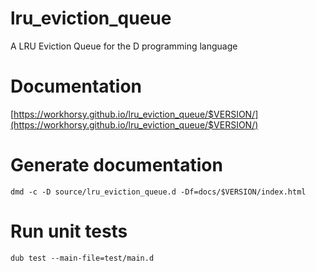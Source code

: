 # lru_eviction_queue
A LRU Eviction Queue for the D programming language

# Documentation

[https://workhorsy.github.io/lru_eviction_queue/$VERSION/](https://workhorsy.github.io/lru_eviction_queue/$VERSION/)

# Generate documentation

```
dmd -c -D source/lru_eviction_queue.d -Df=docs/$VERSION/index.html
```

# Run unit tests

```
dub test --main-file=test/main.d
```

